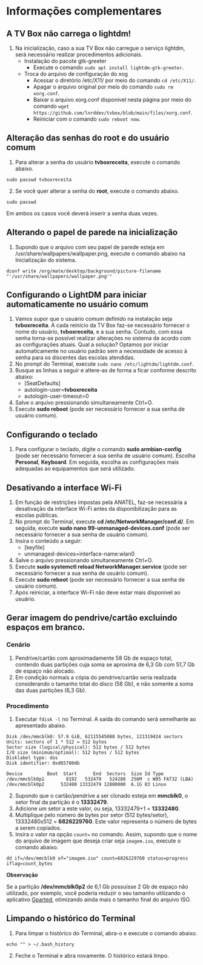 # Informações complementares

## A TV Box não carrega o lightdm!

1. Na inicialização, caso a sua TV Box não carregue o serviço lightdm, será necessário realizar procedimentos adicionais.
   - Instalação do pacote gtk-greeter
     - Execute o comando `sudo apt install lightdm-gtk-greeter`.
   - Troca do arquivo de configuração do xog
     - Acessar o diretório /etc/X11/ por meio do comando `cd /etc/X11/`.
     - Apagar o arquivo original por meio do comando `sudo rm xorg.conf`.
     - Baixar o arquivo xorg.conf disponível nesta página por meio do comando `wget https://github.com/lnrddev/tvbox/blob/main/files/xorg.conf`.
     - Reiniciar com o comando `sudo reboot now`.

## Alteração das senhas do root e do usuário comum

1. Para alterar a senha do usuário **tvboxreceita**, execute o comando abaixo.

`sudo passwd tvboxreceita`

2. Se você quer alterar a senha do **root**, execute o comando abaixo.

`sudo passwd`

Em ambos os casos você deverá inserir a senha duas vezes.

## Alterando o papel de parede na inicialização

1. Supondo que o arquivo com seu papel de parede esteja em /usr/share/wallpapers/wallpaper.png, execute o comando abaixo na Inicialização do sistema.

`dconf write /org/mate/desktop/background/picture-filename "'/usr/share/wallpapers/wallpaper.png'"`

## Configurando o LightDM para iniciar automaticamente no usuário comum

1. Vamos supor que o usuário comum definido na instalação seja **tvboxreceita**. A cada reinício da TV Box faz-se necessário fornecer o nome do usuário, **tvboxreceita**, e a sua senha. Contudo, com essa senha torna-se possível realizar alterações no sistema de acordo com as configurações atuais. Qual a solução? Optamos por iniciar automaticamente no usuário padrão sem a necessidade de acesso à senha para os discentes das escolas atendidas.
2. No prompt do Terminal, execute `sudo nano /etc/lightdm/lightdm.conf`.
3. Busque as linhas a seguir e altere-as de forma a ficar conforme descrito abaixo:
   - [SeatDefaults]
   - autologin-user=**tvboxreceita**
   - autologin-user-timeout=0
4. Salve o arquivo pressionando simultaneamente Ctrl+O.
5. Execute **sudo reboot** (pode ser necessário fornecer a sua senha de usuário comum).

## Configurando o teclado

1. Para configurar o teclado, digite o comando **sudo armbian-config** (pode ser necessário fornecer a sua senha de usuário comum). Escolha **Personal**, **Keyboard**. Em seguida, escolha as configurações mais adequadas ao equipamentos que será utilizado.

## Desativando a interface Wi-Fi

1. Em função de restrições impostas pela ANATEL, faz-se necessária a desativação da interface Wi-Fi antes da disponibilização para as escolas públicas.
2. No prompt do Terminal, execute **cd /etc/NetworkManager/conf.d/**. Em seguida, execute **sudo nano 99-unmanaged-devices.conf** (pode ser necessário fornecer a sua senha de usuário comum).
3. Insira o conteúdo a seguir:
   - [keyfile]
   - unmanaged-devices=interface-name:wlan0
4. Salve o arquivo pressionando simultaneamente Ctrl+O.
5. Execute **sudo systemctl reload NetworkManager.service** (pode ser necessário fornecer a sua senha de usuário comum).
6. Execute **sudo reboot** (pode ser necessário fornecer a sua senha de usuário comum).
7. Após reiniciar, a interface Wi-Fi não deve estar mais disponível ao usuário.

## Gerar imagem do pendrive/cartão excluindo espaços em branco.

### Cenário

1. Pendrive/cartão com aproximadamente 58 Gb de espaço total, contendo duas partições cuja soma se aproxima de 6,3 Gb com  51,7 Gb de espaço não alocado.
2. Em condição normais a cópia do pendrive/cartão seria realizada considerando o tamanho total do disco (58 Gb), e não somente a soma das duas partições (6,3 Gb).

### Procedimento

1. Executar `fdisk -l` no Terminal. A saída do comando será semelhante ao apresentado abaixo.

```
Disk /dev/mmcblk0: 57.9 GiB, 62115545088 bytes, 121319424 sectors
Units: sectors of 1 * 512 = 512 bytes
Sector size (logical/physical): 512 bytes / 512 bytes
I/O size (minimum/optimal): 512 bytes / 512 bytes
Disklabel type: dos
Disk identifier: 0xd65780db

Device         Boot  Start      End  Sectors  Size Id Type
/dev/mmcblk0p1        8192   532479   524288  256M  c W95 FAT32 (LBA)
/dev/mmcblk0p2      532480 13332479 12800000  6.1G 83 Linux
```

2. Supondo que o cartão/pendrive a ser clonado esteja em **mmcblk0**, o setor final da partição é o **13332479**.
3. Adicione um setor a este valor, ou seja, 13332479+1 = **13332480**.
4. Multiplique pelo número de bytes por setor (512 bytes/setor), 13332480x512 = **6826229760**. Este valor representa o número de bytes a serem copiados. 
5. Insira o valor na opção `count=` no comando. Assim, supondo que o nome do arquivo de imagem que deseja criar seja `imagem.iso`, execute o comando abaixo.

```dd if=/dev/mmcblk0 of="imagem.iso" count=6826229760 status=progress iflag=count_bytes```

**Observação**

Se a partição **/dev/mmcblk0p2** de 6,1 Gb possuísse 2 Gb de espaço não utilizado, por exemplo, você poderia reduzir o seu tamanho utilizando o aplicativo [Gparted](https://gparted.org/), otimizando ainda mais o tamanho final do arquivo ISO.

## Limpando o histórico do Terminal

1. Para limpar o histórico do Terminal, abra-o e execute o comando abaixo.

`echo "" > ~/.bash_history`

2. Feche o Terminal e abra novamente. O histórico estará limpo.
